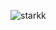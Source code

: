 ![starkk](https://cdn.discordapp.com/attachments/983113886733578250/983132371673051217/devStarkk.png)
